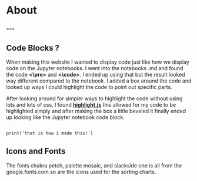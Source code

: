<html>
<head>
    <link rel="stylesheet" href="main.css">
    <link rel="stylesheet" href="index.css">

<!--Google Fonts Sheets-->
<link rel="preconnect" href="https://fonts.googleapis.com">
<link rel="preconnect" href="https://fonts.gstatic.com" crossorigin>
<link href="https://fonts.googleapis.com/css2?family=Chakra+Petch&family=Palette+Mosaic&family=Slackside+One&display=swap" rel="stylesheet">

<!--Code Block Using Highlight.js-->
<!--Loading the Script-->
<script src="https://cdnjs.cloudflare.com/ajax/libs/highlight.js/11.5.0/highlight.min.js"></script>
<!--CDN Template-->
<link rel="stylesheet" href="https://cdnjs.cloudflare.com/ajax/libs/highlight.js/11.5.0/styles/atom-one-light.min.css" integrity="sha512-o5v54Kh5PH0dgnf9ei0L+vMRsbm5fvIvnR/XkrZZjN4mqdaeH7PW66tumBoQVIaKNVrLCZiBEfHzRY4JJSMK/Q==" crossorigin="anonymous" referrerpolicy="no-referrer" />
<!--To Start the Highlight.js-->
<script>hljs.initHighlightingOnLoad();</script>

</head>
<body>
<h1>About</h1>
<h3>---</h3>

<h2>Code Blocks ?</h2>
<p>When making this website I wanted to display code just like how we display code on the Jupyter notebooks. I went into the notebooks .md and found the code <b><\pre></b> and <b><\code></b>. I ended up using that but the result looked way different compared to the notebook. I added a box around the code and looked up ways I could highlight the code to point out specific parts.</p>

<p>After looking around for simpler ways to highlight the code without using lots and lots of css, I found <b><a href="https://highlightjs.org/">highlight.js</a></b> this allowed for my code to be highlighted simply and after making the box a little beveled it finally ended up looking like the Jupyter notebook code block.</p>

<pre><code>
print('that is how i made this!')
</code></pre>

<h2>Icons and Fonts</h2>

<p>
The fonts chakra petch, palette mosaic, and slackside one is all from the google.fonts.com so are the icons used for the sorting charts.
</p>


</body>
